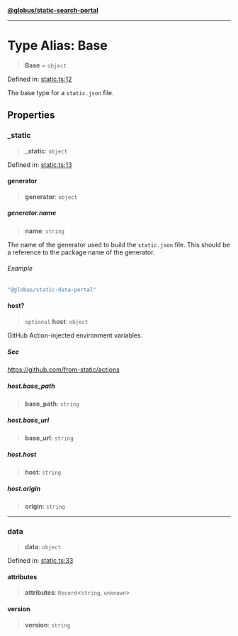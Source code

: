 [**@globus/static-search-portal**](../README.md)

***

# Type Alias: Base

> **Base** = `object`

Defined in: [static.ts:12](https://github.com/globus/static-search-portal/blob/990a456048a4b0fddd1bdca97dfdd497ec165350/static.ts#L12)

The base type for a `static.json` file.

## Properties

### \_static

> **\_static**: `object`

Defined in: [static.ts:13](https://github.com/globus/static-search-portal/blob/990a456048a4b0fddd1bdca97dfdd497ec165350/static.ts#L13)

#### generator

> **generator**: `object`

##### generator.name

> **name**: `string`

The name of the generator used to build the `static.json` file.
This should be a reference to the package name of the generator.

###### Example

```ts
"@globus/static-data-portal"
```

#### host?

> `optional` **host**: `object`

GitHub Action-injected environment variables.

##### See

https://github.com/from-static/actions

##### host.base\_path

> **base\_path**: `string`

##### host.base\_url

> **base\_url**: `string`

##### host.host

> **host**: `string`

##### host.origin

> **origin**: `string`

***

### data

> **data**: `object`

Defined in: [static.ts:33](https://github.com/globus/static-search-portal/blob/990a456048a4b0fddd1bdca97dfdd497ec165350/static.ts#L33)

#### attributes

> **attributes**: `Record`\<`string`, `unknown`\>

#### version

> **version**: `string`
